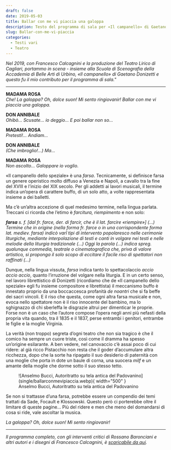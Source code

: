 ```yaml
---
draft: false
date: 2019-05-03 
title: Ballar con me vi piaccia una galoppa
description: Testo del programma di sala per «Il campanello» di Gaetano Donizetti (Cagliari, Teatro Lirico, 2019).
slug: Ballar-con-me-vi-piaccia
categories:
  - Testi vari
  - Teatro
---
```


*Nel 2019, con Francesco Calcagnini e la produzione del Teatro Lirico di Cagliari, portammo in scena - insieme alla Scuola di Scenografia della Accademia di Belle Arti di Urbino, «Il campanello» di Gaetano Donizetti e questo fu il mio contributo per il programma di sala."*

<!-- more --> 

---

**MADAMA ROSA**<br />
*Che! La galoppa? Oh, dolce suon! Mi sento ringiovanir! Ballar con me vi piaccia una galoppa.*

**DON ANNIBALE**<br />
*Ohibò... Scusate... io deggio... E poi ballar non so...*

**MADAMA ROSA**<br />
*Pretesti!... Andiam…*

**DON ANNIBALE**<br />
*(Che imbroglio!...) Ma...*

**MADAMA ROSA**<br />
*Non ascolto... Galoppare io voglio.*

«Il campanello dello speziale» è una _farsa_. Tecnicamente, si definisce farsa un genere operistico molto diffuso a Venezia e Napoli, a cavallo tra la fine del XVIII e l’inizio del XIX secolo. Per gli addetti ai lavori musicali, il termine indica un’opera di carattere buffo, di un solo atto, a volte rappresentata insieme a dei balletti.

Ma c’è un’altra accezione di quel medesimo termine, nella
lingua parlata. Treccani ci ricorda che l’etimo è *farcitura, riempimento* e non solo:

_**farsa** s. f. [dal fr. farce, der. di farcir, che è il lat. farcire «riempire»] (...) Termine che in origine (nella forma fr. farce o in una corrispondente forma lat. mediev. farsa) indicò varî tipi di intervento popolaresco nelle cerimonie liturgiche, mediante interpolazione di testi e canti in volgare nei testi e nelle melodie della liturgia tradizionale (...) Oggi la parola (...) indica spreg. qualunque commedia, teatrale o cinematografica che, priva di valore artistico, si proponga il solo scopo di eccitare il facile riso di spettatori non raffinati (...)_

Dunque, nella lingua vissuta, *farsa* indica tanto lo spettacolaccio *accio accio accio*, quanto l’irruzione del volgare nella liturgia. E in un certo senso, nel lavoro librettistico di Donizetti (ricordiamo che de «Il campanello dello speziale» egli fu insieme compositore e librettista) il meccanismo buffo è innestato proprio da una boccaccesca profanità *de noantri* che si fa beffe dei sacri vincoli. E il riso che questa, come ogni altra farsa musicale e non, evoca nello spettatore non è il riso innocente del bambino, ma lo sghignazzo di chi sberleffa le disgrazie altrui per dimenticar le proprie. Forse non è un caso che l’autore compose l’opera negli anni più nefasti della propria vita quando, tra il 1835 e il 1837, perse entrambi i genitori, entrambe le figlie e la moglie Vírginia.

La verità (non troppo) segreta d’ogni teatro che non sia tragico è che il comico ha sempre un cuore triste, così come il dramma ha spesso un’origine esilarante. A ben vedere, nel canovaccio c’è assai poco di cui ridere: al già ricco Pistacchio non resta che il goder d’accumulare altra ricchezza, dopo che la sorte ha ripagato il suo desiderio di paternità con una moglie che porta in dote un baule di corna, una suocera *milf* e un amante della moglie che dorme sotto il suo stesso tetto.

<figure markdown>
  ![Anselmo Bucci, Autoritratto su tela antica del Padovanino](single/ballarconmevipiaccia.webp){ width="500" }
  <figcaption>Anselmo Bucci, Autoritratto su tela antica del Padovanino</figcaption>
</figure>

Se non si trattasse d’una farsa, potrebbe essere un compendio dei temi trattati da Sade, Focault e Klossowski. Questo però ci porterebbe oltre il limitare di queste pagine... Più del ridere e men che meno del domandarsi di cosa si ride, vale ascoltar la musica.

*La galoppa? Oh, dolce suon! Mi sento ringiovanir!*

---

*Il programma completo, con gli interventi critici di Rossano Baronciani e altri autori e i disegni di Francesco Calcagnini, è [scaricabile da qui](../../../../PDF/CampanelloCagliari.pdf).*
